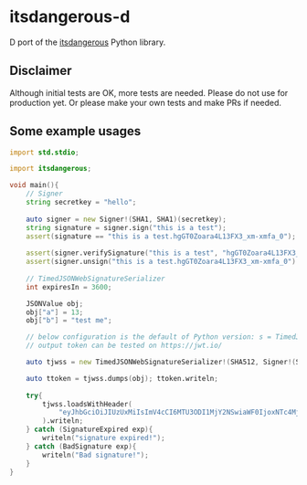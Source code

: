 # itsdangerous-d

D port of the [itsdangerous](https://github.com/pallets/itsdangerous) Python library.

## Disclaimer
Although initial tests are OK, more tests are needed. Please do not use for production yet. Or please make your own tests and make PRs if needed.

## Some example usages
```d
import std.stdio;

import itsdangerous;

void main(){
    // Signer
    string secretkey = "hello";
    
    auto signer = new Signer!(SHA1, SHA1)(secretkey);
    string signature = signer.sign("this is a test");
    assert(signature == "this is a test.hgGT0Zoara4L13FX3_xm-xmfa_0");
    
    assert(signer.verifySignature("this is a test", "hgGT0Zoara4L13FX3_xm-xmfa_0") == true);
    assert(signer.unsign("this is a test.hgGT0Zoara4L13FX3_xm-xmfa_0") == "this is a test");
    
    // TimedJSONWebSignatureSerializer
    int expiresIn = 3600;

    JSONValue obj;
    obj["a"] = 13;
    obj["b"] = "test me";

    // below configuration is the default of Python version: s = TimedJSONWebSignatureSerializer(secretkey, expiresIn)
    // output token can be tested on https://jwt.io/

    auto tjwss = new TimedJSONWebSignatureSerializer!(SHA512, Signer!(SHA1, SHA512))(secretkey, expiresIn);

    auto ttoken = tjwss.dumps(obj); ttoken.writeln;
    
    try{
        tjwss.loadsWithHeader(
            "eyJhbGciOiJIUzUxMiIsImV4cCI6MTU3ODI1MjY2NSwiaWF0IjoxNTc4MjQ5MDY1fQ.eyJhIjoxMywiYiI6InRlc3QgbWUifQ.qqrNdREltv9-3khCBxd0BQI50gTNNLbjUcjVOdCR6arlBrVTx1NGAfpoqn_FHYl2bxFbyWEvPFCumfr_e_m-UA"
        ).writeln;
    } catch (SignatureExpired exp){
        writeln("signature expired!");
    } catch (BadSignature exp){
        writeln("Bad signature!");
    }
}
```
